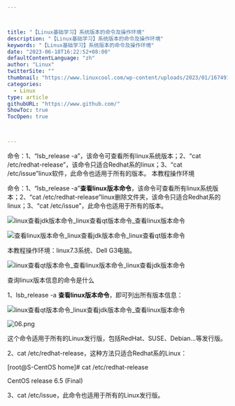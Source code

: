 ```yaml
---



title: "【Linux基础学习】系统版本的命令及操作环境"
description: "【Linux基础学习】系统版本的命令及操作环境"
keywords: "【Linux基础学习】系统版本的命令及操作环境"
date: "2023-06-18T16:22:52+08:00"
defaultContentLanguage: "zh"
author: "Linux"
twitterSite: ""
thumbnail: "https://www.linuxcool.com/wp-content/uploads/2023/01/1674916147172_0.webp"
categories:
  - Linux
type: article
githubURL: "https://www.github.com/"
ShowToc: true
TocOpen: true



---
```


命令：1、“lsb_release -a”，该命令可查看所有linux系统版本；2、“cat /etc/redhat-release”，该命令只适合Redhat系的linux；3、“cat /etc/issue”linux软件，此命令也适用于所有的版本。 本教程操作环境

命令：1、“lsb_release -a”**查看linux版本命令**，该命令可查看所有linux系统版本；2、“cat /etc/redhat-release”linux删除文件夹，该命令只适合Redhat系的linux；3、“cat /etc/issue”，此命令也适用于所有的版本。

![linux查看jdk版本命令_linux查看qt版本命令_查看linux版本命令](https://www.linuxcool.com/wp-content/uploads/2023/01/1674916147172_0.webp)

![查看linux版本命令_linux查看jdk版本命令_linux查看qt版本命令](https://www.linuxcool.com/wp-content/uploads/2023/01/1674916147172_1.jpg)

本教程操作环境：linux7.3系统、Dell G3电脑。

![linux查看qt版本命令_查看linux版本命令_linux查看jdk版本命令](https://www.linuxcool.com/wp-content/uploads/2023/01/1674916147172_2.png)

查询linux版本信息的命令是什么

1、lsb_release -a **查看linux版本命令**，即可列出所有版本信息：

![linux查看qt版本命令_linux查看jdk版本命令_查看linux版本命令](https://www.linuxcool.com/wp-content/uploads/2023/01/1674916147172_3.png)

![06.png](https://www.linuxcool.com/wp-content/uploads/2023/01/1674916147172_4.png)

这个命令适用于所有的Linux发行版，包括RedHat、SUSE、Debian…等发行版。

2、cat /etc/redhat-release，这种方法只适合Redhat系的Linux：

[root@S-CentOS home]# cat /etc/redhat-release

CentOS release 6.5 (Final)

3、cat /etc/issue，此命令也适用于所有的Linux发行版。